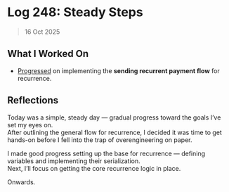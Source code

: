 # Log 248: Steady Steps

> 16 Oct 2025

## What I Worked On

- [Progressed] on implementing the **sending recurrent payment flow** for
  recurrence.

## Reflections

Today was a simple, steady day — gradual progress toward the goals I’ve set my
eyes on.  
After outlining the general flow for recurrence, I decided it was time to get
hands-on before I fell into the trap of overengineering on paper.

I made good progress setting up the base for recurrence — defining variables and
implementing their serialization.  
Next, I’ll focus on getting the core recurrence logic in place.

Onwards.

[Progressed]: https://github.com/shaavan/rust-lightning/commits/recurrence-08

